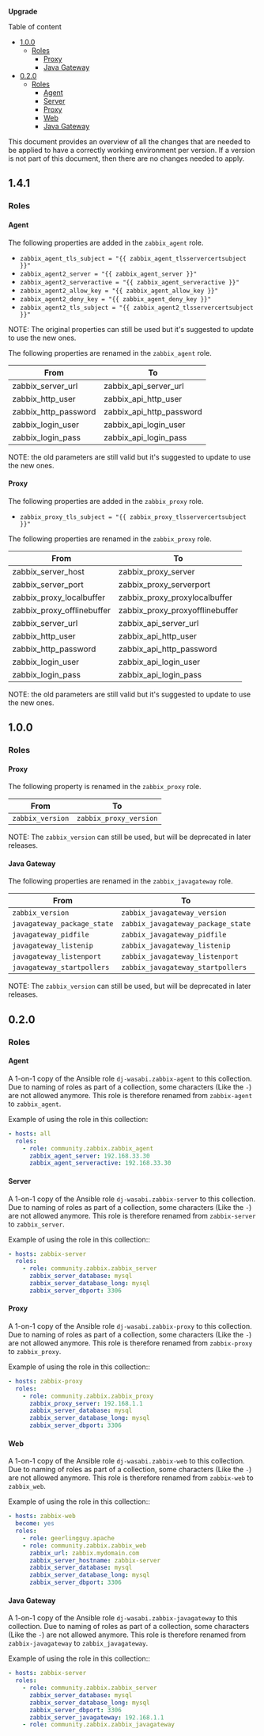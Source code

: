 __Upgrade__

Table of content

- [1.0.0](#100)
  * [Roles](#roles)
    + [Proxy](#proxy)
    + [Java Gateway](#java-gateway)
- [0.2.0](#020)
  * [Roles](#roles-1)
    + [Agent](#agent)
    + [Server](#server)
    + [Proxy](#proxy-1)
    + [Web](#web)
    + [Java Gateway](#java-gateway-1)

This document provides an overview of all the changes that are needed to be applied to have a correctly working environment per version. If a version is not part of this document, then there are no changes needed to apply.

## 1.4.1

### Roles

#### Agent

The following properties are added in the `zabbix_agent` role.

* `zabbix_agent_tls_subject = "{{ zabbix_agent_tlsservercertsubject }}"`
* `zabbix_agent2_server = "{{ zabbix_agent_server }}"`
* `zabbix_agent2_serveractive = "{{ zabbix_agent_serveractive }}"`
* `zabbix_agent2_allow_key = "{{ zabbix_agent_allow_key }}"`
* `zabbix_agent2_deny_key = "{{ zabbix_agent_deny_key }}"`
* `zabbix_agent2_tls_subject = "{{ zabbix_agent2_tlsservercertsubject }}"`

NOTE: The original properties can still be used but it's suggested to update to
use the new ones.

The following properties are renamed in the `zabbix_agent` role.

| From                       | To                              |
|----------------------------|---------------------------------|
| zabbix_server_url          | zabbix_api_server_url           |
| zabbix_http_user           | zabbix_api_http_user            |
| zabbix_http_password       | zabbix_api_http_password        |
| zabbix_login_user          | zabbix_api_login_user           |
| zabbix_login_pass          | zabbix_api_login_pass           |

NOTE: the old parameters are still valid but it's suggested to update to use the
new ones.

#### Proxy

The following properties are added in the `zabbix_proxy` role.

* `zabbix_proxy_tls_subject = "{{ zabbix_proxy_tlsservercertsubject }}"`

The following properties are renamed in the `zabbix_proxy` role.

| From                       | To                              |
|----------------------------|---------------------------------|
| zabbix_server_host         | zabbix_proxy_server             |
| zabbix_server_port         | zabbix_proxy_serverport         |
| zabbix_proxy_localbuffer   | zabbix_proxy_proxylocalbuffer   |
| zabbix_proxy_offlinebuffer | zabbix_proxy_proxyofflinebuffer |
| zabbix_server_url          | zabbix_api_server_url           |
| zabbix_http_user           | zabbix_api_http_user            |
| zabbix_http_password       | zabbix_api_http_password        |
| zabbix_login_user          | zabbix_api_login_user           |
| zabbix_login_pass          | zabbix_api_login_pass           |

NOTE: the old parameters are still valid but it's suggested to update to use the
new ones.

## 1.0.0

### Roles

#### Proxy

The following property is renamed in the `zabbix_proxy` role.

|From|To|
|----|--|
|`zabbix_version`|`zabbix_proxy_version`|

NOTE: The `zabbix_version` can still be used, but will be deprecated in later releases.

#### Java Gateway

The following properties are renamed in the `zabbix_javagateway` role.

|From|To|
|----|--|
|`zabbix_version`|`zabbix_javagateway_version`|
|`javagateway_package_state`|`zabbix_javagateway_package_state`|
|`javagateway_pidfile`|`zabbix_javagateway_pidfile`|
|`javagateway_listenip`|`zabbix_javagateway_listenip`|
|`javagateway_listenport`|`zabbix_javagateway_listenport`|
|`javagateway_startpollers`|`zabbix_javagateway_startpollers`|

NOTE: The `zabbix_version` can still be used, but will be deprecated in later releases.

## 0.2.0

### Roles

#### Agent

A 1-on-1 copy of the Ansible role `dj-wasabi.zabbix-agent` to this collection. Due to naming of roles as part of a collection, some characters (Like the `-`) are not allowed anymore. This role is therefore renamed from `zabbix-agent` to `zabbix_agent`.

Example of using the role in this collection:
```yaml
- hosts: all
  roles:
    - role: community.zabbix.zabbix_agent
      zabbix_agent_server: 192.168.33.30
      zabbix_agent_serveractive: 192.168.33.30
```

#### Server

A 1-on-1 copy of the Ansible role `dj-wasabi.zabbix-server` to this collection. Due to naming of roles as part of a collection, some characters (Like the `-`) are not allowed anymore. This role is therefore renamed from `zabbix-server` to `zabbix_server`.

Example of using the role in this collection::
```yaml
- hosts: zabbix-server
  roles:
    - role: community.zabbix.zabbix_server
      zabbix_server_database: mysql
      zabbix_server_database_long: mysql
      zabbix_server_dbport: 3306
```

#### Proxy

A 1-on-1 copy of the Ansible role `dj-wasabi.zabbix-proxy` to this collection. Due to naming of roles as part of a collection, some characters (Like the `-`) are not allowed anymore. This role is therefore renamed from `zabbix-proxy` to `zabbix_proxy`.

Example of using the role in this collection::
```yaml
- hosts: zabbix-proxy
  roles:
    - role: community.zabbix.zabbix_proxy
      zabbix_proxy_server: 192.168.1.1
      zabbix_server_database: mysql
      zabbix_server_database_long: mysql
      zabbix_server_dbport: 3306
```

#### Web

A 1-on-1 copy of the Ansible role `dj-wasabi.zabbix-web` to this collection. Due to naming of roles as part of a collection, some characters (Like the `-`) are not allowed anymore. This role is therefore renamed from `zabbix-web` to `zabbix_web`.

Example of using the role in this collection::
```yaml
- hosts: zabbix-web
  become: yes
  roles:
    - role: geerlingguy.apache
    - role: community.zabbix.zabbix_web
      zabbix_url: zabbix.mydomain.com
      zabbix_server_hostname: zabbix-server
      zabbix_server_database: mysql
      zabbix_server_database_long: mysql
      zabbix_server_dbport: 3306
```

#### Java Gateway

A 1-on-1 copy of the Ansible role `dj-wasabi.zabbix-javagateway` to this collection. Due to naming of roles as part of a collection, some characters (Like the `-`) are not allowed anymore. This role is therefore renamed from `zabbix-javagateway` to `zabbix_javagateway`.

Example of using the role in this collection::
```yaml
- hosts: zabbix-server
  roles:
    - role: community.zabbix.zabbix_server
      zabbix_server_database: mysql
      zabbix_server_database_long: mysql
      zabbix_server_dbport: 3306
      zabbix_server_javagateway: 192.168.1.1
    - role: community.zabbix.zabbix_javagateway
```

